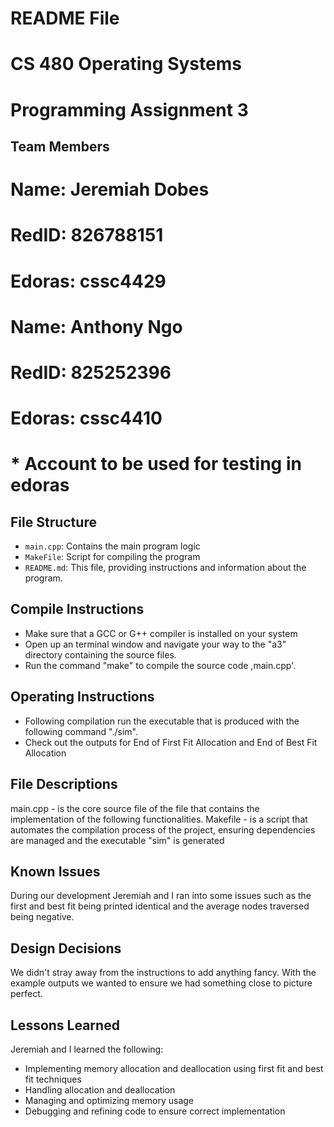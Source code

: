 # README File

# CS 480 Operating Systems
# Programming Assignment 3 
## Team Members 
# Name: Jeremiah Dobes
# RedID: 826788151
# Edoras: cssc4429

# Name: Anthony Ngo
# RedID: 825252396
# Edoras: cssc4410
#	* Account to be used for testing in edoras

## File Structure

- `main.cpp`: Contains the main program logic
- `MakeFile`: Script for compiling the program
- `README.md`: This file, providing instructions and information about the program.


## Compile Instructions 
- Make sure that a GCC or G++ compiler is installed on your system
- Open up an terminal window and navigate your way to the "a3" directory containing the source files.
- Run the command "make" to compile the source code ,main.cpp'.

## Operating Instructions 
- Following compilation run the executable that is produced with the following command "./sim".
- Check out the outputs for End of First Fit Allocation and End of Best Fit Allocation

## File Descriptions
main.cpp - is the core source file of the file that contains the implementation of the following functionalities. 
Makefile - is a script that automates the compilation process of the project, ensuring dependencies are managed and the executable "sim" is generated

## Known Issues 
During our development Jeremiah and I ran into some issues such as the first and best fit being printed identical and the average nodes traversed being negative. 

## Design Decisions
We didn't stray away from the instructions to add anything fancy. With the example outputs we wanted to ensure we had something close to picture perfect. 

## Lessons Learned
Jeremiah and I learned the following:

- Implementing memory allocation and deallocation using first fit and best fit techniques
- Handling allocation and deallocation
- Managing and optimizing memory usage
- Debugging and refining code to ensure correct implementation

